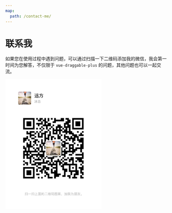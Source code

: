 ```yaml
---
map:
  path: /contact-me/
---
```


# 联系我

如果您在使用过程中遇到问题，可以通过扫描一下二维码添加我的微信，我会第一时间为您解答，不仅限于 `vue-draggable-plus` 的问题，其他问题也可以一起交流。

<img src="/wechat.png" width="300">
